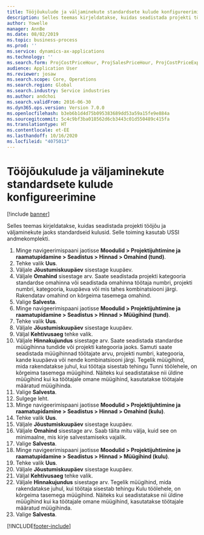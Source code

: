 ```yaml
---
title: Tööjõukulude ja väljaminekute standardsete kulude konfigureerimine
description: Selles teemas kirjeldatakse, kuidas seadistada projekti tööjõu ja väljaminekute jaoks standardseid kulusid.
author: Yowelle
manager: AnnBe
ms.date: 08/02/2019
ms.topic: business-process
ms.prod: ''
ms.service: dynamics-ax-applications
ms.technology: ''
ms.search.form: ProjCostPriceHour, ProjSalesPriceHour, ProjCostPriceExpense, ProjSalesPriceCost
audience: Application User
ms.reviewer: josaw
ms.search.scope: Core, Operations
ms.search.region: Global
ms.search.industry: Service industries
ms.author: andchoi
ms.search.validFrom: 2016-06-30
ms.dyn365.ops.version: Version 7.0.0
ms.openlocfilehash: b3eb6b1d4d75b095383689dd53a59a15fe9e884a
ms.sourcegitcommit: 5c4c9bf3ba018562d6cb3443c01d550489c415fa
ms.translationtype: HT
ms.contentlocale: et-EE
ms.lasthandoff: 10/16/2020
ms.locfileid: "4075013"
---
```

# <a name="configure-standard-costs-for-labor-and-expenses"></a>Tööjõukulude ja väljaminekute standardsete kulude konfigureerimine

[!include [banner](../../includes/banner.md)]

Selles teemas kirjeldatakse, kuidas seadistada projekti tööjõu ja väljaminekute jaoks standardseid kulusid. Selle toiming kasutab USSI andmekomplekti.

1. Minge navigeerimispaani jaotisse **Moodulid > Projektijuhtimine ja raamatupidamine > Seadistus > Hinnad > Omahind (tund)**.
2. Tehke valik **Uus**.
3. Väljale **Jõustumiskuupäev** sisestage kuupäev.
4. Väljale **Omahind** sisestage arv. Saate seadistada projekti kategooria standardse omahinna või seadistada omahinna töötaja numbri, projekti numbri, kategooria, kuupäeva või mis tahes kombinatsiooni järgi. Rakendatav omahind on kõrgeima tasemega omahind.  
5. Valige **Salvesta**.
6. Minge navigeerimispaani jaotisse **Moodulid > Projektijuhtimine ja raamatupidamine > Seadistus > Hinnad > Müügihind (tund)**.
7. Tehke valik **Uus**.
8. Väljale **Jõustumiskuupäev** sisestage kuupäev.
9. Väljal **Kehtivusaeg** tehke valik.
10. Väljale **Hinnakujundus** sisestage arv. Saate seadistada standardse müügihinna tundide või projekti kategooria jaoks. Samuti saate seadistada müügihinnad töötajate arvu, projekti numbri, kategooria, kande kuupäeva või nende kombinatsiooni järgi. Tegelik müügihind, mida rakendatakse juhul, kui töötaja sisestab tehingu Tunni töölehele, on kõrgeima tasemega müügihind. Näiteks kui seadistatakse nii üldine müügihind kui ka töötajale omane müügihind, kasutatakse töötajale määratud müügihinda.  
11. Valige **Salvesta**.
12. Sulgege leht.
13. Minge navigeerimispaani jaotisse **Moodulid > Projektijuhtimine ja raamatupidamine > Seadistus > Hinnad > Omahind (kulu)**.
14. Tehke valik **Uus**.
15. Väljale **Jõustumiskuupäev** sisestage kuupäev.
16. Väljale **Omahind** sisestage arv. Saab täita mitu välja, kuid see on minimaalne, mis kirje salvestamiseks vajalik.  
17. Valige **Salvesta**.
18. Minge navigeerimispaani jaotisse **Moodulid > Projektijuhtimine ja raamatupidamine > Seadistus > Hinnad > Müügihind (kulu)**.
19. Tehke valik **Uus**.
20. Väljale **Jõustumiskuupäev** sisestage kuupäev.
21. Väljal **Kehtivusaeg** tehke valik.
22. Väljale **Hinnakujundus** sisestage arv. Tegelik müügihind, mida rakendatakse juhul, kui töötaja sisestab tehingu Kulu töölehele, on kõrgeima tasemega müügihind. Näiteks kui seadistatakse nii üldine müügihind kui ka töötajale omane müügihind, kasutatakse töötajale määratud müügihinda.  
23. Valige **Salvesta**.



[!INCLUDE[footer-include](../../includes/footer-banner.md)]